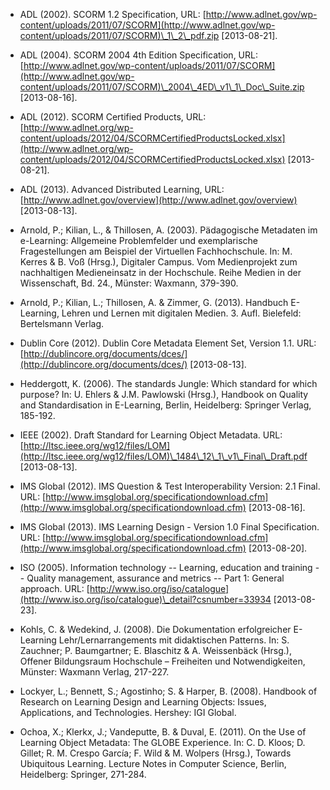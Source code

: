 <!-- filename: 99_Literatur.md -->
<!-- title: Literatur -->

- ADL (2002). SCORM 1.2 Specification, URL: [http://www.adlnet.gov/wp-content/uploads/2011/07/SCORM](http://www.adlnet.gov/wp-content/uploads/2011/07/SCORM)\_1\_2\_pdf.zip \[2013-08-21].

- ADL (2004). SCORM 2004 4th Edition Specification, URL: [http://www.adlnet.gov/wp-content/uploads/2011/07/SCORM](http://www.adlnet.gov/wp-content/uploads/2011/07/SCORM)\_2004\_4ED\_v1\_1\_Doc\_Suite.zip \[2013-08-16].

- ADL (2012). SCORM Certified Products, URL: [http://www.adlnet.org/wp-content/uploads/2012/04/SCORMCertifiedProductsLocked.xlsx](http://www.adlnet.org/wp-content/uploads/2012/04/SCORMCertifiedProductsLocked.xlsx) \[2013-08-21].

- ADL (2013). Advanced Distributed Learning, URL: [http://www.adlnet.gov/overview](http://www.adlnet.gov/overview) \[2013-08-13].

- Arnold, P.; Kilian, L., & Thillosen, A. (2003). Pädagogische Metadaten im e-Learning: Allgemeine Problemfelder und exemplarische Fragestellungen am Beispiel der Virtuellen Fachhochschule. In: M. Kerres & B. Voß (Hrsg.), Digitaler Campus. Vom Medienprojekt zum nachhaltigen Medieneinsatz in der Hochschule. Reihe Medien in der Wissenschaft, Bd. 24., Münster: Waxmann, 379-390.

- Arnold, P.; Kilian, L.; Thillosen, A. & Zimmer, G. (2013). Handbuch E-Learning, Lehren und Lernen mit digitalen Medien. 3. Aufl. Bielefeld: Bertelsmann Verlag.

- Dublin Core (2012). Dublin Core Metadata Element Set, Version 1.1. URL: [http://dublincore.org/documents/dces/](http://dublincore.org/documents/dces/) \[2013-08-13].

- Heddergott, K. (2006). The standards Jungle: Which standard for which purpose? In: U. Ehlers & J.M. Pawlowski (Hrsg.), Handbook on Quality and Standardisation in E-Learning, Berlin, Heidelberg: Springer Verlag, 185-192.

- IEEE (2002). Draft Standard for Learning Object Metadata. URL: [http://ltsc.ieee.org/wg12/files/LOM](http://ltsc.ieee.org/wg12/files/LOM)\_1484\_12\_1\_v1\_Final\_Draft.pdf \[2013-08-13].

- IMS Global (2012). IMS Question & Test Interoperability Version: 2.1 Final. URL: [http://www.imsglobal.org/specificationdownload.cfm](http://www.imsglobal.org/specificationdownload.cfm) \[2013-08-16].

- IMS Global (2013). IMS Learning Design - Version 1.0 Final Specification. URL: [http://www.imsglobal.org/specificationdownload.cfm](http://www.imsglobal.org/specificationdownload.cfm) \[2013-08-20].

- ISO (2005). Information technology -- Learning, education and training -- Quality management, assurance and metrics -- Part 1: General approach. URL: [http://www.iso.org/iso/catalogue](http://www.iso.org/iso/catalogue)\_detail?csnumber=33934 \[2013-08-23].

- Kohls, C. & Wedekind, J. (2008). Die Dokumentation erfolgreicher E-Learning Lehr/Lernarrangements mit didaktischen Patterns. In: S. Zauchner; P. Baumgartner; E. Blaschitz & A. Weissenbäck (Hrsg.), Offener Bildungsraum Hochschule – Freiheiten und Notwendigkeiten, Münster: Waxmann Verlag, 217-227.

- Lockyer, L.; Bennett, S.; Agostinho; S. & Harper, B. (2008). Handbook of Research on Learning Design and Learning Objects: Issues, Applications, and Technologies. Hershey: IGI Global.

- Ochoa, X.; Klerkx, J.; Vandeputte, B. & Duval, E. (2011). On the Use of Learning Object Metadata: The GLOBE Experience. In: C. D. Kloos; D. Gillet; R. M. Crespo García; F. Wild & M. Wolpers (Hrsg.), Towards Ubiquitous Learning. Lecture Notes in Computer Science, Berlin, Heidelberg: Springer, 271-284.
